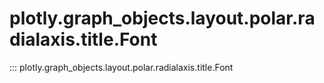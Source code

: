 # plotly.graph_objects.layout.polar.radialaxis.title.Font

::: plotly.graph_objects.layout.polar.radialaxis.title.Font
